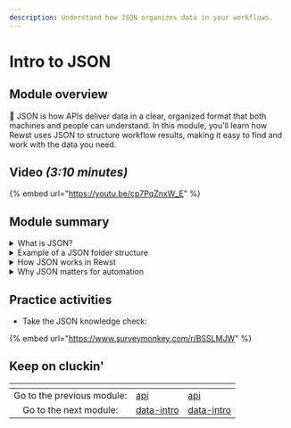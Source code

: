 ```yaml
---
description: Understand how JSON organizes data in your workflows.
---
```


# Intro to JSON

## Module overview

:egg: JSON is how APIs deliver data in a clear, organized format that both machines and people can understand. In this module, you'll learn how Rewst uses JSON to structure workflow results, making it easy to find and work with the data you need.

## Video _(3:10 minutes)_

{% embed url="https://youtu.be/cp7PqZnxW_E" %}

## Module summary

<details>

<summary>What is JSON?</summary>

JSON stands for **JavaScript Object Notation**, and it’s the format most APIs use to send data. Think of JSON like a **well-organized folder system**:

* Each "folder" is labeled with a specific category (like "temperature" or "name").
* Inside, you'll find the corresponding data (like “72°F” or “John Doe”).
* Some folders even have **nested folders** for more details (like "Address" containing "Street" and "City").

</details>

<details>

<summary>Example of a JSON folder structure </summary>

Below is an example JSON structure that mirrors this concept:

<img src="../../../.gitbook/assets/Screenshot 2025-02-06 at 8.29.46 AM (1).png" alt="" data-size="original">

* The **"Top Folder"** is "Person Information", storing details about an individual.
* The **"Name" folder** contains a nested folder  "John Doe", which stores "First" and "Last" names.
* The **"Address" folder** has its own nested folders for "Street Number" and "Street Name", each containing relevant data.

</details>

<details>

<summary>How JSON works in Rewst</summary>

When Rewst runs a workflow, it collects data from APIs and organizes it in **JSON format**.

* The **context** in Rewst acts like a big folder containing all the data gathered during the workflow.
* You can drill down into this folder to find specific results, like weather details or user profiles, labeled clearly for easy navigation.

</details>

<details>

<summary>Why JSON matters for automation</summary>

Understanding JSON helps you read the **results** of your workflows in Rewst.

* It makes it easier to find the data you need at each step.
* Think of JSON as a **map** that guides you through your automation results, so you don’t get lost in random text.

JSON simplifies complex data, making Rewst workflows easier to manage and understand.

</details>

## Practice activities&#x20;

* Take the JSON knowledge check:&#x20;

{% embed url="https://www.surveymonkey.com/r/BSSLMJW" %}

## Keep on cluckin'

<table data-card-size="large" data-column-title-hidden data-view="cards" data-full-width="false"><thead><tr><th align="center"></th><th data-type="content-ref"></th><th data-hidden data-card-target data-type="content-ref"></th></tr></thead><tbody><tr><td align="center">Go to the previous module: </td><td><a href="api/">api</a></td><td><a href="api/">api</a></td></tr><tr><td align="center">Go to the next module:</td><td><a href="data-intro/">data-intro</a></td><td><a href="data-intro/">data-intro</a></td></tr></tbody></table>
